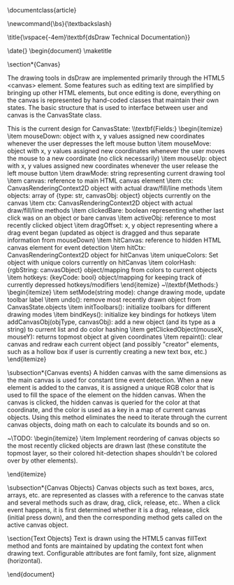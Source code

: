 \documentclass{article}

\newcommand{\bs}{\textbackslash}

\title{\vspace{-4em}\textbf{dsDraw Technical Documentation}}

\date{}
\begin{document}
\maketitle

\section*{Canvas}

The drawing tools in dsDraw are implemented primarily through the HTML5 $<$canvas$>$
element. Some features such as editing text are simplified by bringing up other
HTML elements, but once editing is done, everything on the canvas is represented
by hand-coded classes that maintain their own states. The basic structure that
is used to interface between user and canvas is the CanvasState class. 

This is the current design for CanvasState:
\\\textbf{Fields:}
\begin{itemize}
\item mouseDown: object with x, y values assigned new coordinates whenever the
user depresses the left mouse button
\item mouseMove: object with x, y values assigned new coordinates whenever the
user moves the mouse to a new coordinate (no click necessarily)
\item mouseUp: object with x, y values assigned new coordinates whenever the
user release the left mouse button
\item drawMode: string representing current drawing tool
\item canvas: reference to main HTML canvas element
\item ctx: CanvasRenderingContext2D object with actual draw/fill/line methods
\item objects: array of {type: str, canvasObj: object} objects currently on the canvas
\item ctx: CanvasRenderingContext2D object with actual draw/fill/line methods
\item clickedBare: boolean representing whether last click was on an object or bare canvas
\item activeObj: reference to most recently clicked object
\item dragOffset: x, y object representing where a drag event began (updated as object is dragged
and thus separate information from mouseDown)
\item hitCanvas: reference to hidden HTML canvas element for event detection
\item hitCtx: CanvasRenderingContext2D object for hitCanvas
\item uniqueColors: Set object with unique colors currently on hitCanvas
\item colorHash: {rgbString: canvasObject} object/mapping from colors to current objects
\item hotkeys: {keyCode: bool} object/mapping for keeping track of currently depressed hotkeys/modifiers
\end{itemize}
~\\\textbf{Methods:}
\begin{itemize}
\item setMode(string mode): change drawing mode, update toolbar label
\item undo(): remove most recently drawn object from CanvasState.objects
\item initToolbars(): initialize toolbars for different drawing modes
\item bindKeys(): initialize key bindings for hotkeys
\item addCanvasObj(objType, canvasObj): add a new object (and its type as a string) to current list 
and do color hashing
\item getClickedObject(mouseX, mouseY): returns topmost object at given coordinates
\item repaint(): clear canvas and redraw each current object (and possibly "creator" elements, such
as a hollow box if user is currently creating a new text box, etc.)
\end{itemize}


\subsection*{Canvas events}
A hidden canvas with the same dimensions as the main canvas is used for 
constant time event detection. When a new element is added to the canvas, it is
assigned a unique RGB color that is used to fill the space of the element on the hidden
canvas. When the canvas is clicked, the hidden canvas is queried for the color
at that coordinate, and the color is used as a key in a map of current canvas objects.
Using this method eliminates the need to iterate through the current canvas objects,
doing math on each to calculate its bounds and so on.

~\\TODO:
\begin{itemize}
\item Implement reordering of canvas objects so the most recently clicked objects
are drawn last (these constitute the topmost layer, so their colored hit-detection
shapes shouldn't be colored over by other elements).

\end{itemize}

\subsection*{Canvas Objects}
Canvas objects such as text boxes, arcs, arrays, etc. are represented as classes 
with a reference to the canvas state and several methods such as draw, drag, click,
release, etc.. When a click event happens, it is first determined whether it is a 
drag, release, click (initial press down), and then the corresponding method
gets called on the active canvas object.


\section{Text Objects}
Text is drawn using the HTML5 canvas fillText method and fonts are maintained by updating
the context font when drawing text. Configurable attributes are font family, font size, 
alignment (horizontal).

\end{document}
